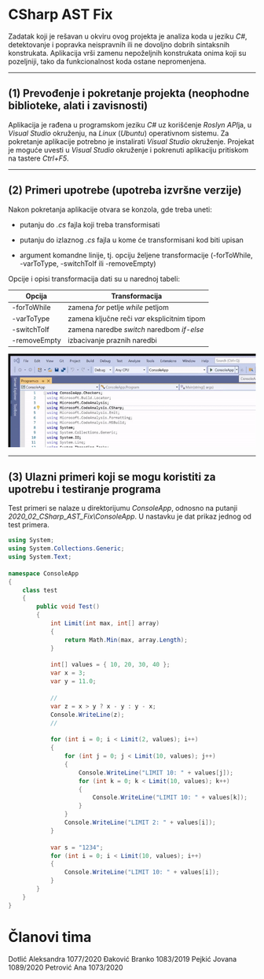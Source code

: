 
# CSharp AST Fix

Zadatak koji je rešavan u okviru ovog projekta je analiza koda u jeziku *C#*, detektovanje i popravka neispravnih ili ne dovoljno dobrih sintaksnih konstrukata. Aplikacija vrši zamenu nepoželjnih konstrukata onima koji su pozeljniji, tako da funkcionalnost koda ostane nepromenjena.

-------------------------------------

## (1) Prevođenje i pokretanje projekta (neophodne biblioteke, alati i zavisnosti)

Aplikacija je rađena u programskom jeziku *C#* uz korišćenje *Roslyn* *API*ja, u *Visual Studio* okruženju, na *Linux* (*Ubuntu*) operativnom sistemu. Za pokretanje aplikacije potrebno je instalirati *Visual Studio* okruženje. Projekat je moguće uvesti u *Visual Studio* okruženje i pokrenuti aplikaciju pritiskom na tastere *Ctrl+F5*.

-------------------------------------

## (2) Primeri upotrebe (upotreba izvršne verzije)

Nakon pokretanja aplikacije otvara se konzola, gde treba uneti:

- putanju do *.cs* fajla koji treba transformisati

- putanju do izlaznog *.cs* fajla u kome će transformisani kod biti upisan

- argument komandne linije, tj. opciju željene transformacije (-forToWhile, -varToType, -switchToIf ili -removeEmpty)

Opcije i opisi transformacija dati su u narednoj tabeli:

| Opcija | Transformacija |
| ------------- | ------------- |
| -forToWhile | zamena *for* petlje *while* petljom |
| -varToType | zamena ključne reči *var* eksplicitnim tipom |
| -switchToIf | zamena naredbe *switch* naredbom *if-else* |
| -removeEmpty | izbacivanje praznih naredbi |

![](CShartASTFixRunApp.gif)

-------------------------------------

## (3) Ulazni primeri koji se mogu koristiti za upotrebu i testiranje programa

Test primeri se nalaze u direktorijumu *ConsoleApp*, odnosno na putanji *2020_02_CSharp_AST_Fix\ConsoleApp*. U nastavku je dat prikaz jednog od test primera.

```csharp
using System;
using System.Collections.Generic;
using System.Text;

namespace ConsoleApp
{
    class test
    {
        public void Test()
        {
            int Limit(int max, int[] array)
            {
                return Math.Min(max, array.Length);
            }
            
            int[] values = { 10, 20, 30, 40 };
            var x = 3;
            var y = 11.0;

            //
            var z = x > y ? x - y : y - x;
            Console.WriteLine(z);
            //

            for (int i = 0; i < Limit(2, values); i++)
            {
                for (int j = 0; j < Limit(10, values); j++)
                {
                    Console.WriteLine("LIMIT 10: " + values[j]);
                    for (int k = 0; k < Limit(10, values); k++)
                    {
                        Console.WriteLine("LIMIT 10: " + values[k]);
                    }
                }
                Console.WriteLine("LIMIT 2: " + values[i]);
            }
            
            var s = "1234";
            for (int i = 0; i < Limit(10, values); i++)
            {
                Console.WriteLine("LIMIT 10: " + values[i]);
            }
        }
    }
}
```

# Članovi tima

Dotlić Aleksandra 1077/2020
Đaković Branko 1083/2019
Pejkić Jovana 1089/2020
Petrović Ana 1073/2020

